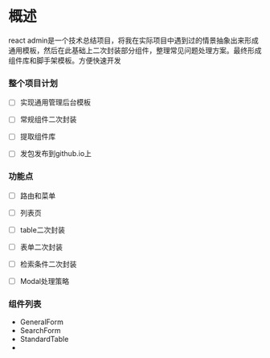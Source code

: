# 概述

react admin是一个技术总结项目，将我在实际项目中遇到过的情景抽象出来形成通用模板，然后在此基础上二次封装部分组件，整理常见问题处理方案。最终形成组件库和脚手架模板。方便快速开发



### 整个项目计划

- [ ] 实现通用管理后台模板
- [ ] 常规组件二次封装
- [ ] 提取组件库
- [ ] 发包发布到github.io上


### 功能点

- [ ] 路由和菜单
- [ ] 列表页
- [ ] table二次封装
- [ ] 表单二次封装
- [ ] 检索条件二次封装
- [ ] Modal处理策略



### 组件列表

- GeneralForm
- SearchForm
- StandardTable
- 